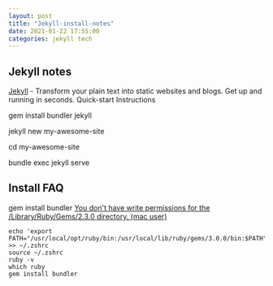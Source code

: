 ```yaml
---
layout: post
title: "Jekyll-install-notes"
date: 2021-01-22 17:55:00
categories: jekyll tech
---
```


Jekyll notes
------------
[Jekyll](https://jekyllrb.com/) - Transform your plain text into static websites and blogs.
Get up and running in seconds.
Quick-start Instructions

  gem install bundler jekyll

  jekyll new my-awesome-site

  cd my-awesome-site

  bundle exec jekyll serve


Install FAQ
------------
gem install bundler
[You don't have write permissions for the /Library/Ruby/Gems/2.3.0 directory. (mac user)](https://stackoverflow.com/questions/51126403/you-dont-have-write-permissions-for-the-library-ruby-gems-2-3-0-directory-ma)


```code 
echo 'export PATH="/usr/local/opt/ruby/bin:/usr/local/lib/ruby/gems/3.0.0/bin:$PATH"' >> ~/.zshrc
source ~/.zshrc
ruby -v
which ruby
gem install bundler
```